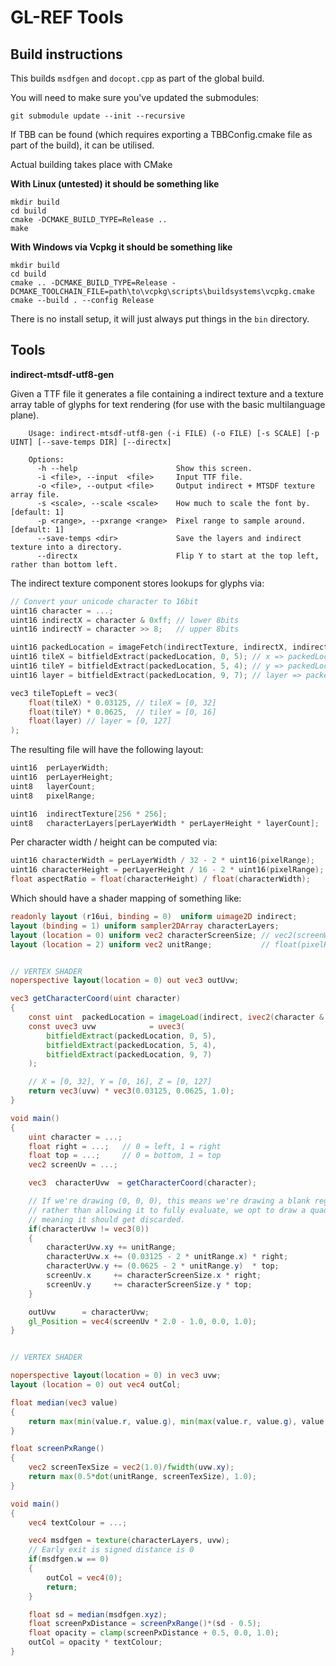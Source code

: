 GL-REF Tools
============

Build instructions
------------------

This builds `msdfgen` and `docopt.cpp` as part of the global build.

You will need to make sure you've updated the submodules:
```
git submodule update --init --recursive
```


If TBB can be found (which requires exporting a TBBConfig.cmake file as part of the build), it can be utilised.

Actual building takes place with CMake

**With Linux (untested) it should be something like**
```
mkdir build
cd build
cmake -DCMAKE_BUILD_TYPE=Release ..
make
```

**With Windows via Vcpkg it should be something like**
```
mkdir build
cd build
cmake .. -DCMAKE_BUILD_TYPE=Release -DCMAKE_TOOLCHAIN_FILE=path\to\vcpkg\scripts\buildsystems\vcpkg.cmake
cmake --build . --config Release
```

There is no install setup, it will just always put things in the `bin` directory.


Tools
-----

**indirect-mtsdf-utf8-gen**

Given a TTF file it generates a file containing a indirect texture and a texture array table of glyphs for text rendering (for use with the basic multilanguage plane).
```
    Usage: indirect-mtsdf-utf8-gen (-i FILE) (-o FILE) [-s SCALE] [-p UINT] [--save-temps DIR] [--directx]

    Options:
      -h --help                      Show this screen.
      -i <file>, --input  <file>     Input TTF file.
      -o <file>, --output <file>     Output indirect + MTSDF texture array file.
      -s <scale>, --scale <scale>    How much to scale the font by. [default: 1]
      -p <range>, --pxrange <range>  Pixel range to sample around. [default: 1]
      --save-temps <dir>             Save the layers and indirect texture into a directory.
      --directx                      Flip Y to start at the top left, rather than bottom left.
```

The indirect texture component stores lookups for glyphs via:
```c
// Convert your unicode character to 16bit
uint16 character = ...;
uint16 indirectX = character & 0xff; // lower 8bits
uint16 indirectY = character >> 8;   // upper 8bits

uint16 packedLocation = imageFetch(indirectTexture, indirectX, indirectY);
uint16 tileX = bitfieldExtract(packedLocation, 0, 5); // x => packedLocation[0:5]
uint16 tileY = bitfieldExtract(packedLocation, 5, 4); // y => packedLocation[5:9]
uint16 layer = bitfieldExtract(packedLocation, 9, 7); // layer => packedLocation[9:15]

vec3 tileTopLeft = vec3(
    float(tileX) * 0.03125, // tileX = [0, 32]
    float(tileY) * 0.0625,  // tileY = [0, 16]
    float(layer) // layer = [0, 127]
);
```

The resulting file will have the following layout:
```c
uint16  perLayerWidth;
uint16  perLayerHeight;
uint8   layerCount;
uint8   pixelRange;

uint16  indirectTexture[256 * 256];
uint8   characterLayers[perLayerWidth * perLayerHeight * layerCount];
```

Per character width / height can be computed via:
```c
uint16 characterWidth = perLayerWidth / 32 - 2 * uint16(pixelRange);
uint16 characterHeight = perLayerHeight / 16 - 2 * uint16(pixelRange);
float aspectRatio = float(characterHeight) / float(characterWidth);
```


Which should have a shader mapping of something like:
```glsl
readonly layout (r16ui, binding = 0)  uniform uimage2D indirect;
layout (binding = 1) uniform sampler2DArray characterLayers;
layout (location = 0) uniform vec2 characterScreenSize; // vec2(screenWidth, screenWidth * aspectRatio)
layout (location = 2) uniform vec2 unitRange;           // float(pixelRange) / vec2(perLayerWidth, perLayerHeight)


// VERTEX SHADER
noperspective layout(location = 0) out vec3 outUvw;

vec3 getCharacterCoord(uint character)
{
    const uint  packedLocation = imageLoad(indirect, ivec2(character & 0xff, character >> 8)).r;
    const uvec3 uvw            = uvec3(
        bitfieldExtract(packedLocation, 0, 5),
        bitfieldExtract(packedLocation, 5, 4),
        bitfieldExtract(packedLocation, 9, 7)
    );

    // X = [0, 32], Y = [0, 16], Z = [0, 127]
    return vec3(uvw) * vec3(0.03125, 0.0625, 1.0);
}

void main()
{
    uint character = ...;
    float right = ...;   // 0 = left, 1 = right
    float top = ...;     // 0 = bottom, 1 = top
    vec2 screenUv = ...;

    vec3  characterUvw  = getCharacterCoord(character);

    // If we're drawing (0, 0, 0), this means we're drawing a blank region, as such
    // rather than allowing it to fully evaluate, we opt to draw a quad with an area of 0
    // meaning it should get discarded.
    if(characterUvw != vec3(0))
    {
        characterUvw.xy += unitRange;
        characterUvw.x += (0.03125 - 2 * unitRange.x) * right;
        characterUvw.y += (0.0625 - 2 * unitRange.y)  * top;
        screenUv.x     += characterScreenSize.x * right;
        screenUv.y     += characterScreenSize.y * top;
    }

    outUvw      = characterUvw;
    gl_Position = vec4(screenUv * 2.0 - 1.0, 0.0, 1.0);
}


// VERTEX SHADER

noperspective layout(location = 0) in vec3 uvw;
layout (location = 0) out vec4 outCol;

float median(vec3 value)
{
    return max(min(value.r, value.g), min(max(value.r, value.g), value.b));
}

float screenPxRange()
{
    vec2 screenTexSize = vec2(1.0)/fwidth(uvw.xy);
    return max(0.5*dot(unitRange, screenTexSize), 1.0);
}

void main()
{
    vec4 textColour = ...;

    vec4 msdfgen = texture(characterLayers, uvw);
    // Early exit is signed distance is 0
    if(msdfgen.w == 0)
    {
        outCol = vec4(0);
        return;
    }

    float sd = median(msdfgen.xyz);
    float screenPxDistance = screenPxRange()*(sd - 0.5);
    float opacity = clamp(screenPxDistance + 0.5, 0.0, 1.0);
    outCol = opacity * textColour;
}

```

